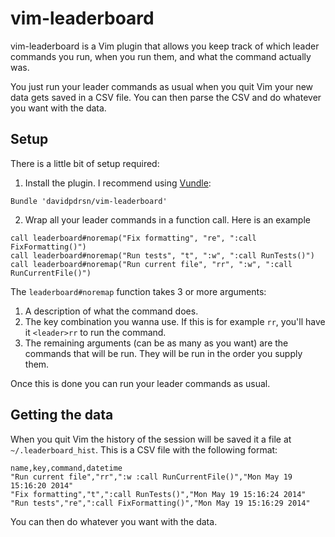 vim-leaderboard
===============

vim-leaderboard is a Vim plugin that allows you keep track of which leader commands you run, when you run them, and what the command actually was.

You just run your leader commands as usual when you quit Vim your new data gets saved in a CSV file. You can then parse the CSV and do whatever you want with the data.

Setup
-----

There is a little bit of setup required:

1. Install the plugin. I recommend using [Vundle](https://github.com/gmarik/Vundle.vim):

  ```vim
  Bundle 'davidpdrsn/vim-leaderboard'
  ```

2. Wrap all your leader commands in a function call. Here is an example

  ```vim
  call leaderboard#noremap("Fix formatting", "re", ":call FixFormatting()")
  call leaderboard#noremap("Run tests", "t", ":w", ":call RunTests()")
  call leaderboard#noremap("Run current file", "rr", ":w", ":call RunCurrentFile()")
  ```

  The `leaderboard#noremap` function takes 3 or more arguments:

  1. A description of what the command does.
  2. The key combination you wanna use. If this is for example `rr`, you'll have it `<leader>rr` to run the command.
  3. The remaining arguments (can be as many as you want) are the commands that will be run. They will be run in the order you supply them.

Once this is done you can run your leader commands as usual.

Getting the data
----------------

When you quit Vim the history of the session will be saved it a file at `~/.leaderboard_hist`. This is a CSV file with the following format:

```csv
name,key,command,datetime
"Run current file","rr",":w :call RunCurrentFile()","Mon May 19 15:16:20 2014"
"Fix formatting","t",":call RunTests()","Mon May 19 15:16:24 2014"
"Run tests","re",":call FixFormatting()","Mon May 19 15:16:29 2014"
```

You can then do whatever you want with the data.
